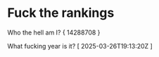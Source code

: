 # Fuck the rankings

Who the hell am I?
{ 14288708 }

What fucking year is it?
[ 2025-03-26T19:13:20Z ]
